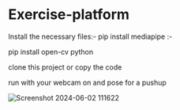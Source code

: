 # Exercise-platform
Install the necessary files:-
pip install mediapipe :-

pip install open-cv python

clone this project or copy the code 

run with your webcam on and pose for a pushup 


![Screenshot 2024-06-02 111622](https://github.com/priyanshu07s/Exercise-platform/assets/122457249/91d54971-db10-445a-a59a-80e3b5185501)
